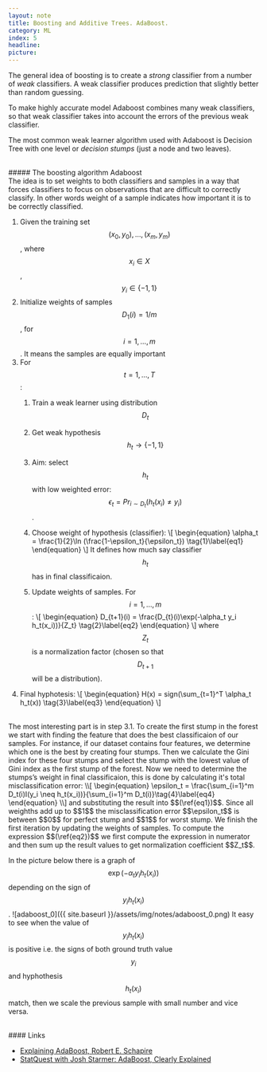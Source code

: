 ```yaml
---
layout: note
title: Boosting and Additive Trees. AdaBoost.
category: ML
index: 5
headline:
picture:
---
```


The general idea of boosting is to create a _strong_ classifier from a number of 
_weak_ classifiers. A weak classifier produces prediction that slightly better than random
guessing.

To make highly accurate model Adaboost combines many weak classifiers, so that 
weak classifier takes into account the errors of the previous weak classifier.

The most common weak learner algorithm used with Adaboost is Decision Tree with one level or
_decision stumps_ (just a node and two leaves).

<br>
##### The boosting algorithm Adaboost
<br>
The idea is to set weights to both classifiers and samples in a way that forces classifiers 
to focus on observations that are difficult to correctly classify. In other words weight of
a sample indicates how important it is to be correctly classified.

1. Given the training set $$(x_0, y_0),\dots, (x_m, y_m)$$, where $$x_i \in X$$, $$y_i \in \{-1, 1\}$$
2. Initialize weights of samples $$D_1(i) = 1/m$$, for $$i=1,\dots, m$$. It means the samples are equally
important
3. For $$t=1,\dots, T$$:
    1. Train a weak learner using distribution $$D_t$$
    2. Get weak hypothesis $$h_t \rightarrow \{-1, 1\}$$
    3. Aim: select $$h_t$$ with low weighted error: $$\epsilon_t = Pr_{i\sim D_t}(h_t(x_i) \neq y_i)$$.

    4. Choose weight of hypothesis (classifier):
    \\[
    \begin{equation}
    \alpha_t = \frac{1}{2}\ln (\frac{1-\epsilon_t}{\epsilon_t}) \tag{1}\label{eq1}
    \end{equation}
    \\]
    It defines how much say classifier $$h_t$$ has in final classificaion.

    5. Update weights of samples. For $$i=1,\dots, m$$:
    \\[
    \begin{equation}
    D_{t+1}(i) = \frac{D_{t}(i)\exp(-\alpha_t y_i h_t(x_i))}{Z_t} \tag{2}\label{eq2}
    \end{equation}
    \\]
where $$Z_t$$ is a normalization factor (chosen so that $$D_{t+1}$$ will be a distribution).
4. Final hyphotesis:
\\[
\begin{equation}
H(x) = sign(\sum_{t=1}^T \alpha_t h_t(x)) \tag{3}\label{eq3}
\end{equation}
\\]

<br>
The most interesting part is in step 3.1. To create the first stump in the forest
we start with finding the feature that does the best classificaion of our samples.
For instance, if our dataset contains four features, we determine which one 
is the best by creating four stumps. Then we calculate the Gini index for these
four stumps and select the stump with the lowest value of Gini index as the first
stump of the forest.
Now we need to determine the stumps’s weight in final classificaion, this is done by calculating
it's total misclassification error:
\\[
\begin{equation}
\epsilon_t = \frac{\sum_{i=1}^m D_t(i)I(y_i \neq h_t(x_i))}{\sum_{i=1}^m D_t(i)}\tag{4}\label{eq4}
\end{equation}
\\]
and substituting the result into $$(\ref{eq1})$$.
Since all weighths add up to $$1$$ the misclassification error $$\epsilon_t$$ is between $$0$$ for perfect stump
and $$1$$ for worst stump. We finish the first iteration by updating the weights of samples. To compute the expression 
$$(\ref{eq2})$$ we first compute the expression in numerator and then sum up the result values to get normalization 
coefficient $$Z_t$$.

In the picture below there is a graph of $$\exp(-\alpha_t y_i h_t(x_i))$$ depending on the sign of $$y_i h_t(x_i)$$.
![adaboost_0]({{ site.baseurl }}/assets/img/notes/adaboost_0.png)
It easy to see when the value of $$y_i h_t(x_i)$$ is positive i.e. the signs of both ground truth value $$y_i$$ and 
hyphothesis $$h_t(x_i)$$ match, then we scale the previous sample with small number and vice versa.

<br>
#### Links

- [Explaining AdaBoost, Robert E. Schapire](http://rob.schapire.net/papers/explaining-adaboost.pdf)
- [StatQuest with Josh Starmer: AdaBoost, Clearly Explained](https://www.youtube.com/watch?v=LsK-xG1cLYA&list=PLblh5JKOoLUICTaGLRoHQDuF_7q2GfuJF&index=43)